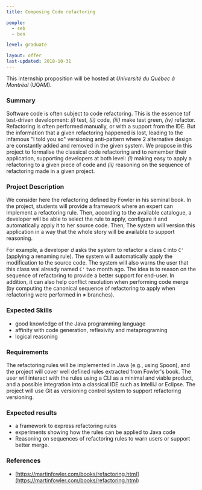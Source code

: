 ```yaml
---
title: Composing Code refactoring

people:
  - seb
  - ben

level: graduate  

layout: offer
last-updated: 2018-10-31
---
```


This internship proposition will be hosted at _Université du Québec à Montréal_ (UQAM).

### Summary

Software code is often subject to code refactoring. This is the essence tof test-driven development: _(i)_ test, _(ii)_ code, _(iii)_ make test green, _(iv)_ refactor. Refactoring is often performed manually, or with a support from the IDE. But the information that a given refactoring happened is lost, leading to the infamous "I told you so" versioning anti-pattern where 2 alternative design are constantly added and removed in the given system. We propose in this project to formalise the classical code refactoring and to remember their application, supporting developers at both level: _(i)_ making easy to apply a refactoring to a given piece of code and _(ii)_ reasoning on the sequence of refactoring made in a given project.

### Project Description

We consider here the refactoring defined by Fowler in his seminal book. In the project, students will provide a framework where an expert can implement a refactoring rule. Then, according to the available catalogue, a developer will be able to select the rule to apply, configure it and automatically apply it to her source code. Then, The system will version this application in a way that the whole story will be available to support reasoning.

For example, a developer _d_ asks the system to refactor a class `C` into `C'` (applying a renaming rule). The system will automatically apply the modification to the source code. The system will also warns the user that this class wal already named `C'` two month ago. The idea is to reason on the sequence of refactoring to provide a better support for end-user. In addition, it can also help conflict resolution when performing code merge (by computing the canonical sequence of refactoring to apply when refactoring were performed in ≠ branches).

### Expected Skills

  - good knowledge of the Java programming language
  - affinity with code generation, reflexivity and metaprograming
  - logical reasoning

### Requirements

The refactoring rules will be implemented in Java (e.g., using Spoon), and the project will cover well defined rules extracted from Fowler's book. The user will interact with the rules using a CLI as a minimal and viable product, and a possible integration into a classical IDE such as IntelliJ or Eclipse. The project will use Git as versioning control system to support refactoring versioning.

### Expected results

  - a framework to express refactoring rules
  - experiments showing how the rules can be applied to Java code
  - Reasoning on sequences of refactoring rules to warn users or support better merge.

### References

  - [https://martinfowler.com/books/refactoring.html](https://martinfowler.com/books/refactoring.html)
